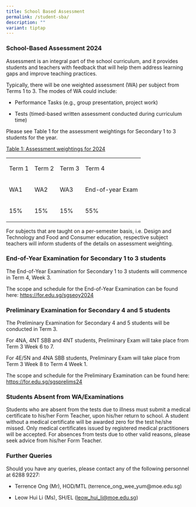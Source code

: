```yaml
---
title: School Based Assessment
permalink: /student-sba/
description: ""
variant: tiptap
---
```

<h3>School-Based Assessment 2024</h3>
<p>Assessment is an integral part of the school curriculum, and it provides
students and teachers with feedback that will help them address learning
gaps and improve teaching practices.</p>
<p>Typically, there will be one weighted assessment (WA) per subject from
Terms 1 to 3. The modes of WA could include:</p>
<ul data-tight="true" class="tight">
<li>
<p>Performance Tasks (e.g., group presentation, project work)</p>
</li>
<li>
<p>Tests (timed-based written assessment conducted during curriculum time)</p>
<p></p>
</li>
</ul>
<p>Please see Table 1 for the assessment weightings for Secondary 1 to 3
students for the year.</p>
<p><u>Table 1: Assessment weightings for 2024</u>
</p>
<table style="minWidth: 100px">
<colgroup>
<col>
<col>
<col>
<col>
</colgroup>
<tbody>
<tr>
<td rowspan="1" colspan="1">
<p>Term 1</p>
</td>
<td rowspan="1" colspan="1">
<p>Term 2</p>
</td>
<td rowspan="1" colspan="1">
<p>Term 3</p>
</td>
<td rowspan="1" colspan="1">
<p>Term 4</p>
</td>
</tr>
<tr>
<td rowspan="1" colspan="1">
<p>WA1</p>
</td>
<td rowspan="1" colspan="1">
<p>WA2</p>
</td>
<td rowspan="1" colspan="1">
<p>WA3</p>
</td>
<td rowspan="1" colspan="1">
<p>End-of-year Exam</p>
</td>
</tr>
<tr>
<td rowspan="1" colspan="1">
<p>15%</p>
</td>
<td rowspan="1" colspan="1">
<p>15%</p>
</td>
<td rowspan="1" colspan="1">
<p>15%</p>
</td>
<td rowspan="1" colspan="1">
<p>55%</p>
</td>
</tr>
</tbody>
</table>
<p>For subjects that are taught on a per-semester basis, i.e. Design and
Technology and Food and Consumer education, respective subject teachers
will inform students of the details on assessment weighting.&nbsp;&nbsp;</p>
<h3>End-of-Year Examination for Secondary 1 to 3 students</h3>
<p>The End-of-Year Examination for Secondary 1 to 3 students will commence
in Term 4, Week 3.</p>
<p>The scope and schedule for the End-of-Year Examination can be found here:
<a href="https://for.edu.sg/sgseoy2024" rel="noopener noreferrer nofollow" target="_blank"><u>https://for.edu.sg/sgseoy2024</u>
</a>
</p>
<h3>Preliminary Examination for Secondary 4 and 5 students</h3>
<p>The Preliminary Examination for Secondary 4 and 5 students will be conducted
in Term 3.</p>
<p>For 4NA, 4NT SBB and 4NT students, Preliminary Exam will take place from
Term 3 Week 6 to 7.</p>
<p>For 4E/5N and 4NA SBB students, Preliminary Exam will take place from
Term 3 Week 8 to Term 4 Week 1.</p>
<p>The scope and schedule for the Preliminary Examination can be found here:
<a href="https://for.edu.sg/sgsprelims24" rel="noopener noreferrer nofollow" target="_blank">https://for.edu.sg/sgsprelims24</a>
</p>
<h3>Students Absent from WA/Examinations</h3>
<p>Students who are absent from the tests due to illness must submit a medical
certificate to his/her Form Teacher, upon his/her return to school. A student
without a medical certificate will be awarded zero for the test he/she
missed. Only medical certificates issued by registered medical practitioners
will be accepted. For absences from tests due to other valid reasons, please
seek advice from his/her Form Teacher.</p>
<h3>Further Queries</h3>
<p>Should you have any queries, please contact any of the following personnel
at 6288 9227:</p>
<ul data-tight="true" class="tight">
<li>
<p>Terrence Ong (Mr), HOD/MTL (<a rel="noopener noreferrer nofollow" target="_blank">terrence_ong_wee_yum@moe.edu.sg</a>)</p>
</li>
<li>
<p>Leow Hui Li (Ms), SH/EL (<a href="mailto:leow_hui_li@moe.edu.sg" rel="noopener noreferrer nofollow" target="_blank">leow_hui_li@moe.edu.sg</a>)</p>
</li>
</ul>
<p></p>
<p></p>
